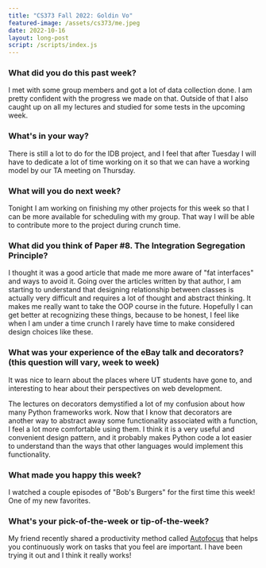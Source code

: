 ```yaml
---
title: "CS373 Fall 2022: Goldin Vo"
featured-image: /assets/cs373/me.jpeg
date: 2022-10-16
layout: long-post
script: /scripts/index.js
---
```

### What did you do this past week?
I met with some group members and got a lot of data collection done. I am 
pretty confident with the progress we made on that. Outside of that I also 
caught up on all my lectures and studied for some tests in the upcoming week.

### What's in your way?
There is still a lot to do for the IDB project, and I feel that after Tuesday I 
will have to dedicate a lot of time working on it so that we can have a working
model by our TA meeting on Thursday. 

### What will you do next week?
Tonight I am working on finishing my other projects for this week so that I can 
be more available for scheduling with my group. That way I will be able to 
contribute more to the project during crunch time.

### What did you think of Paper #8. The Integration Segregation Principle?
I thought it was a good article that made me more aware of "fat interfaces" and
ways to avoid it. Going over the articles written by that author, I am starting 
to understand that designing relationship between classes is actually very 
difficult and requires a lot of thought and abstract thinking. It makes me 
really want to take the OOP course in the future. Hopefully I can get better 
at recognizing these things, because to be honest, I feel like when I am under 
a time crunch I rarely have time to make considered design choices like these.

### What was your experience of the eBay talk and decorators? (this question will vary, week to week)
It was nice to learn about the places where UT students have gone to, and 
interesting to hear about their perspectives on web development. 

The lectures on decorators demystified a lot of my confusion about how many 
Python frameworks work. Now that I know that decorators are another way to 
abstract away some functionality associated with a function, I feel a lot more 
comfortable using them. I think it is a very useful and convenient design 
pattern, and it probably makes Python code a lot easier to understand than 
the ways that other languages would implement this functionality.

### What made you happy this week?
I watched a couple episodes of "Bob's Burgers" for the first time this week! 
One of my new favorites.

### What's your pick-of-the-week or tip-of-the-week?
My friend recently shared a productivity method called [Autofocus](https://www.artofmanliness.com/character/behavior/autofocus-the-productivity-system-that-treats-your-to-do-list-like-a-river/) that 
helps you continuously work on tasks that you feel are important. I have been
trying it out and I think it really works!